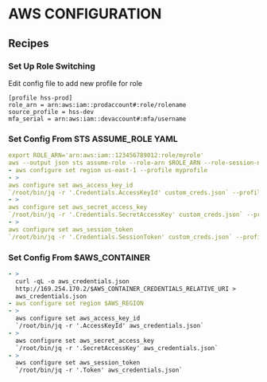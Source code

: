 # AWS CONFIGURATION

## Recipes

### Set Up Role Switching

Edit config file to add new profile for role

```
[profile hss-prod]
role_arn = arn:aws:iam::prodaccount#:role/rolename
source_profile = hss-dev
mfa_serial = arn:aws:iam::devaccount#:mfa/username
```

### Set Config From STS ASSUME_ROLE YAML

```yaml
export ROLE_ARN='arn:aws:iam::123456789012:role/myrole'
aws --output json sts assume-role --role-arn $ROLE_ARN --role-session-name role-arn > custom_creds.json
- aws configure set region us-east-1 --profile myprofile
- >
aws configure set aws_access_key_id
`/root/bin/jq -r '.Credentials.AccessKeyId' custom_creds.json` --profile myprofile
- >
aws configure set aws_secret_access_key
`/root/bin/jq -r '.Credentials.SecretAccessKey' custom_creds.json` --profile myprofile
- >
aws configure set aws_session_token
`/root/bin/jq -r '.Credentials.SessionToken' custom_creds.json` --profile myprofile
```

### Set Config From \$AWS_CONTAINER

```yaml
- >
  curl -qL -o aws_credentials.json
  http://169.254.170.2/$AWS_CONTAINER_CREDENTIALS_RELATIVE_URI >
  aws_credentials.json
- aws configure set region $AWS_REGION
- >
  aws configure set aws_access_key_id
  `/root/bin/jq -r '.AccessKeyId' aws_credentials.json`
- >
  aws configure set aws_secret_access_key
  `/root/bin/jq -r '.SecretAccessKey' aws_credentials.json`
- >
  aws configure set aws_session_token
  `/root/bin/jq -r '.Token' aws_credentials.json`
```
